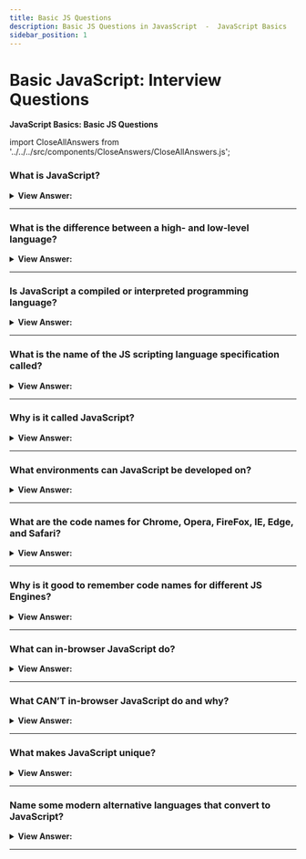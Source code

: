 ```yaml
---
title: Basic JS Questions
description: Basic JS Questions in JavasScript  -  JavaScript Basics
sidebar_position: 1
---
```


# Basic JavaScript: Interview Questions

**JavaScript Basics: Basic JS Questions**

<head>
  <title>JavaScript Frontend Interview Questions and Answers</title>
  <meta charSet='utf-8' />
</head>

import CloseAllAnswers from '../../../src/components/CloseAnswers/CloseAllAnswers.js';

<CloseAllAnswers />

### What is JavaScript?

<details className='answer'>
  <summary>
    <strong>View Answer:</strong>
  </summary>
  <div>
    <div>
      <strong>Interview Response:</strong> JavaScript is a dynamically typed,
      interpreted scripting language that creates interactive effects for the
      browser.
    </div>
  </div>
</details>

---

### What is the difference between a high- and low-level language?

<details>
  <summary>
    <strong>View Answer:</strong>
  </summary>
  <div>
    <div>
      <strong>Interview Response:</strong> When a language is high level, it means that it is built without requiring detailed knowledge of the underlying computer. For example, memory management, knowing which processor is running, and keeping track of things like pointers are unnecessary. High-level programming languages ​​are easier to write and maintain because they are platform independent.
    </div>
  </div>
</details>

---

### Is JavaScript a compiled or interpreted programming language?

<details>
  <summary>
    <strong>View Answer:</strong>
  </summary>
  <div>
    <div>
      <strong>Interview Response:</strong> JavaScript is an interpreted
      programming language.
    </div>
    <br />
    <div>
      <strong>Technical Response:</strong> Programs written in a compiled language are directly translated by the target machine. With  interpreted languages, the source code is not directly translated by the target machine. Instead, another program, the interpreter, reads and executes the code. Simply put: JavaScript is an interpreted language.
    </div>
  </div>
</details>

---

### What is the name of the JS scripting language specification called?

<details>
  <summary>
    <strong>View Answer:</strong>
  </summary>
  <div>
    <div>
      <strong>Interview Response:</strong> ECMAScript with a reference guide
      named ECMA-262.
    </div>
  </div>
</details>

---

### Why is it called JavaScript?

<details>
  <summary>
    <strong>View Answer:</strong>
  </summary>
  <div>
    <div>
      <strong>Interview Response:</strong> Originally JavaScript was called "Live Script", but because of the popularity of Java. It was also renamed to JavaScript based on the popularity of the Java programming language, but they are different. JavaScript is a high level programming language and Java is a middle level programming language.
      </div>
  </div>
</details>

---

### What environments can JavaScript be developed on?

<details>
  <summary>
    <strong>View Answer:</strong>
  </summary>
  <div>
    <div>
      <strong>Interview Response:</strong> JavaScript works in any environment
      that has a JS engine.
    </div>
    <br />
    <div>
      <strong>Technical Response:</strong> Today, JavaScript can run not only in a browser, but also on a server or on any device that has a special program called a JavaScript engine.
    </div>
  </div>
</details>

---

### What are the code names for Chrome, Opera, FireFox, IE, Edge, and Safari?

<details>
  <summary>
    <strong>View Answer:</strong>
  </summary>
  <div>
    <div>
      <strong>Technical Response:</strong>
      <br />
      <br />
      <ol>
        <li>V8 - in Chrome and Opera</li>
        <li>Spider Monkey - in FireFox</li>
        <li>Chakra - in Internet Explorer</li>
        <li>Chakra Core - in Microsoft Edge</li>
        <li>Nitro / SquirrelFish - in Safari</li>
      </ol>
    </div>
  </div>
</details>

---

### Why is it good to remember code names for different JS Engines?

<details>
  <summary>
    <strong>View Answer:</strong>
  </summary>
  <div>
    <div>
      <strong>Interview Response:</strong> You should remember the names of the engines to ensure that the features work in all environments. Otherwise you have to write a polyfill.
    </div>
    <br />
    <div>
      <strong>Technical Response:</strong> Code names are used in developer articles on the internet, so we should remember them. As an example, if "feature X is supported by V8", then it probably works in Chrome and Opera.
    </div>
  </div>
</details>

---

### What can in-browser JavaScript do?

<details>
  <summary><strong>View Answer:</strong></summary>
  <div>
  <div><strong>Interview Response:</strong>  JavaScript can do everything related to a webpage including manipulation, interaction with the user, and interaction with the server.</div><br />
  <div><strong>Technical Response:</strong> JavaScript's capabilities are greatly affected by the environment it is operating in. Node.js and JavaScript, for instance, can read and write arbitrary files and perform network requests. JavaScript allows you to manipulate web pages, communicate with users, and interact with the server from within your browser.</div>
  </div><br/>
 <strong>For instance, in-browser JavaScript can:</strong>

1. Change the existing content, add HTML, and add styles to the page.
1. React to user actions, run on mouse clicks, pointer movements, key presses.
1. Send requests over the network to remote servers, download and upload files (so-called AJAX and COMET technologies).
1. Get and set cookies, ask questions to the visitor, show messages.
1. Remember the data on the client-side (“local storage”).

</details>

---

### What CAN’T in-browser JavaScript do and why?

<details>
  <summary>
    <strong>View Answer:</strong>
  </summary>
  <div>
    <div>
      <strong>Interview Response:</strong> In the browser, JavaScript's
      abilities are limited to ensure a user's safety. The aim is to prevent a
      malicious website from accessing users’ data or harming them.
    </div>
    <br />
    <div>
      <strong>Technical Response:</strong> JavaScript’s abilities in the browser
      are limited for the sake of the user’s safety. The goal is to prevent evil
      websites from accessing personal data or harming users.
    </div>
    <div>
      <strong>Examples of such restrictions include:</strong>
      <br />
      <br />
      <ol>
        <li>
          JavaScript on a webpage may not read/write arbitrary files on the hard
          disk, copy them, or execute programs. It has no direct access to OS
          functions.
        </li>
        <li>
          Currently, browsers can work with files, but they are limited to
          certain actions, such as dropping files into the browser window or
          selecting them via a &#8249;input&#8250; tag.
        </li>
        <li>
          here are ways to interact with the camera/microphone and other
          devices, but they require a user’s explicit permission. The
          JavaScript-enabled page cannot secretly activate a webcam, monitor the
          surroundings, and/or send user information.
        </li>
        <li>
          The JavaScript on one page may not access the code on the other if the
          pages are on separate domains, protocols, or port.
        </li>
        <li>
          JavaScript can easily communicate over the net to the server where the
          current page came from. But its ability to receive data from other
          sites/domains is crippled. Though possible, it requires explicit
          agreement (expressed in HTTP headers) from the remote side.
        </li>
      </ol>
    </div>
  </div>
</details>

---

### What makes JavaScript unique?

<details>
  <summary>
    <strong>View Answer:</strong>
  </summary>
  <div>
    <div>
      <strong>Interview Response:</strong> JavaScript is unique because it has
      full integration with HTML, CSS and it is supported by all major browsers.
    </div>
    <br />
    <div>
      <strong>Technical Response:</strong> There are at least three great things
      about JavaScript including full integration with HTML/CSS, simple things
      are done simply, and support by all major browsers and enabled by default.
      JavaScript is the only browser technology that combines these three
      things. That is what makes JavaScript unique. That is why it is the most
      widespread tool for creating browser interfaces.
    </div>
  </div>
</details>

---

### Name some modern alternative languages that convert to JavaScript?

<details>
  <summary>
    <strong>View Answer:</strong>
  </summary>
  <div>
    <div>
      <strong>Interview Response:</strong> Some of the alternatives to
      JavaScript include Coffee Script, Type Script, Flow, Brython, Dart and
      Kotlin.
    </div>
    <br />
    <div>
      <strong>Technical Response:</strong> There are several popular languages,
      which are trans-piled (converted) to JavaScript before they run in the
      browser.
    </div>
    <br />
    <div>
      <strong>Examples of such languages:</strong>
      <br />
      <br />
      <ol>
        <li>
          CoffeeScript is a “syntactic sugar” for JavaScript. It introduces
          shorter syntax, allowing us to write clearer and more precise code.
          Usually, Ruby devs like it.
        </li>
        <li>
          A major focus of TypeScript is to add "strict data typing" so that
          complex systems can be developed and supported more easily. It is
          developed by Microsoft.
        </li>
        <li>
          Flow adds data typing of its own, but in a unique way. Facebook
          developed it.
        </li>
        <li>
          Dart is a standalone language that runs in non-browser environments
          (like mobile apps) but is also the ability to convert into JavaScript.
          Google developed it.
        </li>
        <li>
          Brython is a JavaScript transpiler that makes it possible to write
          applications in pure Python without JavaScript.
        </li>
        <li>
          A modern, concise, and secure programming language, Kotlin supports
          the browser and Node.js.
        </li>
      </ol>
    </div>
  </div>
</details>

---
